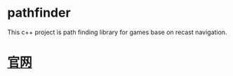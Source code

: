 # pathfinder
This c++ project is path finding library for games base on recast navigation.

# [官网](https://www.supercline.com/)
